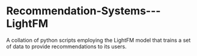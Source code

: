 # Recommendation-Systems---LightFM
A collation of python scripts employing the LightFM model that trains a set of data to provide recommendations to its users.
